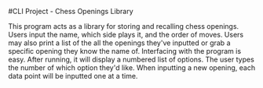 #CLI Project - Chess Openings Library

This program acts as a library for storing and recalling chess openings. Users input the name, which side plays it, and the order of moves. Users may also print a list of the all the openings they've inputted or grab a specific opening they know the name of. 
Interfacing with the program is easy. After running, it will display a numbered list of options. The user types the number of which option they'd like. When inputting a new opening, each data point will be inputted one at a time. 
